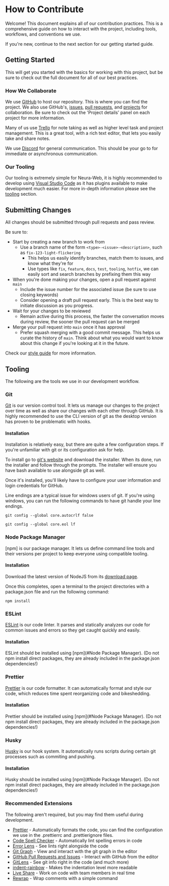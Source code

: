 # How to Contribute

Welcome! This document explains all of our contribution practices. This is a
comprehensive guide on how to interact with the project, including tools,
workflows, and conventions we use.

If you're new, continue to the next section for our getting started guide.

## Getting Started

This will get you started with the basics for working with this project, but be
sure to check out the full document for all of our best practices.

### How We Collaborate

We use [GitHub] to host our repository. This is where you can find the project.
We also use GitHub's, [issues][issue], [pull requests][pr], and [projects] for
collaboration. Be sure to check out the 'Project details' panel on each project
for more information.

Many of us use [Trello] for note taking as well as higher level task and project
management. This is a great tool, with a rich text editor, that lets you easily
take and share notes.

We use [Discord] for general communication. This should be your go to for
immediate or asynchronous communication.

[github]: https://github.com/Neura-Studios/NeuraOne-Game
[trello]: https://trello.com/
[discord]: https://discord.com/

### Our Tooling
Our tooling is extremely simple for Neura-Web, it is highly recommended to develop 
using [Visual Studio Code][vscode] as it has plugins available to make development much easier.
For more in-depth information please see the [tooling](#tooling) section.

[vscode]: https://code.visualstudio.com/

## Submitting Changes

All changes should be submitted through pull requests and pass review.

Be sure to:

- Start by creating a new branch to work from
  - Use a branch name of the form `<type>-<issue>-<description>`, such as
    `fix-123-light-flickering`
    - This helps us easily identify branches, match them to issues, and know
      what they're for
    - Use types like `fix`, `feature`, `docs`, `test`, `tooling`, `hotfix`, we
      can easily sort and search branches by prefixing them this way
- When you're done making your changes, open a pull request against `main`
  - Include the issue number for the associated issue (be sure to use closing
    keywords)
  - Consider opening a draft pull request early. This is the best way to
    initiate discussion as you progress.
- Wait for your changes to be reviewed
  - Remain active during this process, the faster the conversation moves during
    review, the sooner the pull request can be merged
- Merge your pull request into `main` once it has approval
  - Prefer squash merging with a good commit message. This helps us curate the
    history of `main`. Think about what you would want to know about this change
    if you're looking at it in the future.

Check our [style guide](STYLE_GUIDE.md) for more information.

## Tooling

The following are the tools we use in our development workflow.

### Git

[Git] is our version control tool. It lets us manage our changes to the project
over time as well as share our changes with each other through GitHub. It is 
highly recommended to use the CLI version of git as the desktop version has proven 
to be problematic with hooks.

[git]: https://git-scm.com/

#### Installation

Installation is relatively easy, but there are quite a few configuration steps.
If you're unfamiliar with git or its configuration ask for help.

To install go to [git's website][git] and download the installer. When its done,
run the installer and follow through the prompts. The installer will ensure you
have bash available to use alongside git as well.

Once it's installed, you'll likely have to configure your user information and
login credentials for GitHub.

Line endings are a typical issue for windows users of git. If you're using
windows, you can run the following commands to have git handle your line
endings.

```
git config --global core.autocrlf false
```

```
git config --global core.eol lf
```

### Node Package Manager

[npm] is our package manager. It lets us define command line tools and
their versions per project to keep everyone using compatible tooling.

#### Installation

Download the latest version of NodeJS from its [download page][nodejs releases].

Once this completes, open a terminal to the project directories with a package.json 
file and run the following command:

```
npm install
```

[nodejs releases]: https://nodejs.org/en/

### ESLint

[ESLint] is our code linter. It parses and statically analyzes our code for
common issues and errors so they get caught quickly and easily.

#### Installation

ESLint should be installed using [npm](#Node Package Manager). (Do not npm install direct 
packages, they are already included in the package.json dependencies!)

[eslint]: https://eslint.org/


### Prettier

[Prettier] is our code formatter. It can automatically format and style our code,
which reduces time spent reorganizing code and bikeshedding.

#### Installation

Prettier should be installed using [npm](#Node Package Manager). (Do not npm install direct 
packages, they are already included in the package.json dependencies!)

### Husky

[Husky] is our hook system. It automatically runs scripts during certain git processes
such as commiting and pushing.

#### Installation

Husky should be installed using [npm](#Node Package Manager). (Do not npm install direct 
packages, they are already included in the package.json dependencies!)

[husky]: https://github.com/typicode/husky

### Recommended Extensions

The following aren't required, but you may find them useful during development.

- [Prettier] - Automatically formats the code, you can find the configuration we use in 
the .prettierrc and .prettierignore files.
- [Code Spell Checker] - Automatically lint spelling errors in code
- [Error Lens] - See lints right alongside the code
- [Git Graph] - View and interact with the git graph in the editor
- [GitHub Pull Requests and Issues] - Interact with GitHub from the editor
- [GitLens] - See git info right in the code (and much more)
- [indent-rainbow] - Makes the indentation level more readable
- [Live Share] - Work on code with team members in real time
- [Rewrap] - Wrap comments with a simple command

[prettier]: https://marketplace.visualstudio.com/items?itemName=esbenp.prettier-vscode
[code spell checker]: https://marketplace.visualstudio.com/items?itemName=streetsidesoftware.code-spell-checker
[error lens]: https://marketplace.visualstudio.com/items?itemName=usernamehw.errorlens
[git graph]: https://marketplace.visualstudio.com/items?itemName=mhutchie.git-graph
[github pull requests and issues]: https://marketplace.visualstudio.com/items?itemName=GitHub.vscode-pull-request-github
[gitlens]: https://marketplace.visualstudio.com/items?itemName=eamodio.gitlens
[indent-rainbow]: https://marketplace.visualstudio.com/items?itemName=oderwat.indent-rainbow
[live share]: https://marketplace.visualstudio.com/items?itemName=MS-vsliveshare.vsliveshare
[rewrap]: https://marketplace.visualstudio.com/items?itemName=stkb.rewrap
[issue]: https://github.com/Neura-Studios/NeuraOne-Game/issues
[pr]: https://github.com/Neura-Studios/NeuraOne-Game/pulls
[projects]: https://github.com/Neura-Studios/NeuraOne-Game/projects




